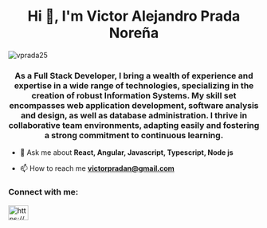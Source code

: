 <h1 align="center">Hi 👋, I'm Victor Alejandro Prada Noreña </h1>
 
 <p align="left"> <img src="https://komarev.com/ghpvc/?username=vprada25&label=Profile%20views&color=0e75b6&style=flat" alt="vprada25" /> </p>
 
<h3 align="center">
 As a Full Stack Developer, I bring a wealth of experience and expertise in a wide range of technologies, specializing in the creation of robust Information Systems. My skill set encompasses web application development, software analysis and design, as well as database administration. I thrive in collaborative team environments, adapting easily and fostering a strong commitment to continuous learning.
</h3>


- 💬 Ask me about **React, Angular, Javascript, Typescript, Node js**

- 📫 How to reach me **victorpradan@gmail.com**

<h3 align="left">Connect with me:</h3>
<p align="left">
<a href="https://www.linkedin.com/in/vprada25/" target="blank"><img align="center" src="https://raw.githubusercontent.com/rahuldkjain/github-profile-readme-generator/master/src/images/icons/Social/linked-in-alt.svg" alt="https://www.linkedin.com/in/vprada25/" height="30" width="40" /></a>
</p>
